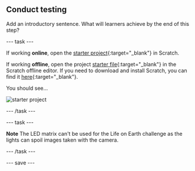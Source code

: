 ## Conduct testing

Add an introductory sentence. What will learners achieve by the end of this step?

--- task ---

If working **online**, open the [starter project](https://rpf.io/p/en/projectName-on){:target="_blank"} in Scratch.
 
If working **offline**, open the project [starter file](https://rpf.io/p/en/projectName-get){:target="_blank"} in the Scratch offline editor. If you need to download and install Scratch, you can find it [here](https://scratch.mit.edu/download){:target="_blank"}.

You should see...
 
![starter project](images/starter_project.png)

--- /task ---

--- task ---

**Note** The LED matrix can't be used for the Life on Earth challenge as the lights can spoil images taken with the camera. 

--- /task ---

--- save ---
